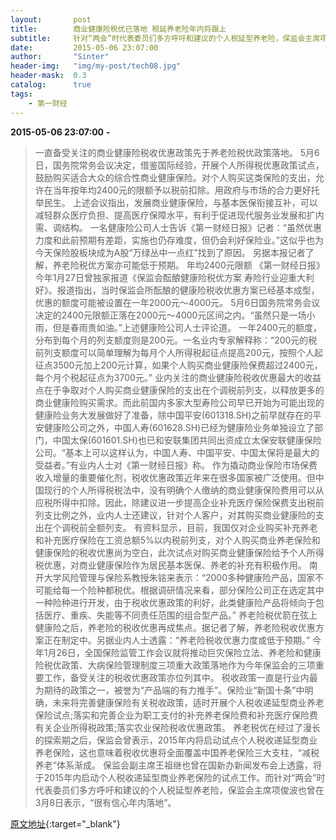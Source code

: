 ```yaml
---
layout:       post
title:        商业健康险税优已落地 税延养老险年内将跟上
subtitle:     针对“两会”时代表委员们多方呼吁和建议的个人税延型养老险，保监会主席项俊波也曾在3月8日表示，“很有信心年内落地”。
date:         2015-05-06 23:07:00
author:       "Sinter"
header-img:   "img/my-post/tech08.jpg"
header-mask:  0.3
catalog:      true
tags:
    - 第一财经
---
```


**2015-05-06 23:07:00**  **-**

> 一直备受关注的商业健康险税收优惠政策先于养老险税优政策落地。
5月6日，国务院常务会议决定，借鉴国际经验，开展个人所得税优惠政策试点，鼓励购买适合大众的综合性商业健康保险。对个人购买这类保险的支出，允许在当年按年均2400元的限额予以税前扣除。用政府与市场的合力更好托举民生。
上述会议指出，发展商业健康保险，与基本医保衔接互补，可以减轻群众医疗负担、提高医疗保障水平，有利于促进现代服务业发展和扩内需、调结构。
一名健康险公司人士告诉《第一财经日报》记者：“虽然优惠力度和此前预期有差距，实施也仍存难度，但仍会利好保险业。”这似乎也为今天保险股板块成为A股“万绿丛中一点红”找到了原因。
另据本报记者了解，养老险税优方案亦可能低于预期。
年均2400元限额
《第一财经日报》今年1月27日曾独家报道《保监会酝酿健康险税优方案 寿险行业迎重大利好》。报道指出，当时保监会所酝酿的健康险税收优惠方案已经基本成型，优惠的额度可能被设置在一年2000元～4000元。
5月6日国务院常务会议决定的2400元限额正落在2000元～4000元区间之内。“虽然只是一场小雨，但是春雨贵如油。”上述健康险公司人士评论道。
一年2400元的额度，分布到每个月的列支额度则是200元。一名业内专家解释称：“200元的税前列支额度可以简单理解为每月个人所得税起征点提高200元，按照个人起征点3500元加上200元计算，如果个人购买商业健康险保费超过2400元，每个月个税起征点为3700元。”
业内关注的商业健康险税收优惠最大的收益点在于争取对个人购买商业健康保险的支出在个调税前列支，以释放更多的商业健康险购买需求。而此前国内多家大型寿险公司早已开始为可能出现的健康险业务大发展做好了准备，除中国平安(601318.SH)之前早就存在的平安健康险公司之外，中国人寿(601628.SH)已经为健康险业务单独设立了部门，中国太保(601601.SH)也已和安联集团共同出资成立太保安联健康保险公司。“基本上可以这样认为，中国人寿、中国平安、中国太保将是最大的受益者。”有业内人士对《第一财经日报》称。
作为撬动商业保险市场保费收入增量的重要催化剂，税收优惠政策近年来在很多国家被广泛使用。但中国现行的个人所得税税法中，没有明确个人缴纳的商业健康保险费用可以从应税所得中扣除。因此，除建议进一步提高企业补充医疗保险保费支出税前列支比例之外，业内人士还建议，针对个人客户，对其购买商业健康险的支出在个调税前全额列支。
有资料显示，目前，我国仅对企业购买补充养老和补充医疗保险在工资总额5%以内税前列支，对个人购买商业养老保险和健康保险的税收优惠尚为空白，此次试点对购买商业健康保险给予个人所得税优惠，对商业健康保险作为居民基本医保、养老的补充有积极作用。
南开大学风险管理与保险系教授朱铭来表示：“2000多种健康险产品，国家不可能给每一个险种都税优。根据调研情况来看，部分保险公司正在选定其中一种险种进行开发，由于税收优惠政策的利好，此类健康险产品将倾向于包括医疗、重疾、失能等不同责任范围的组合型产品。”
养老险税优箭在弦上
健康险之后，养老险的税收优惠再成焦点。据记者了解，养老险税收优惠方案正在制定中。另据业内人士透露：“养老险税收优惠力度或低于预期。”
今年1月26日，全国保险监管工作会议就将推动巨灾保险立法、养老险和健康险税优政策、大病保险管理制度三项重大政策落地作为今年保监会的三项重要工作，备受关注的税收优惠政策亦位列其中。
税收政策一直是行业内最为期待的政策之一，被誉为“产品端的有力推手”。保险业“新国十条”中明确，未来将完善健康保险有关税收政策，适时开展个人税收递延型商业养老保险试点;落实和完善企业为职工支付的补充养老保险费和补充医疗保险费有关企业所得税政策;落实农业保险税收优惠政策。
养老税优在经过了漫长的探索期之后，保监会曾表示，2015年内将启动试点个人税收递延型商业养老保险，这也意味着税收优惠将全面覆盖中国养老保险三大支柱，“减税养老”体系渐成。
保监会副主席王祖继也曾在国新办新闻发布会上透露，将于2015年内启动个人税收递延型商业养老保险的试点工作。而针对“两会”时代表委员们多方呼吁和建议的个人税延型养老险，保监会主席项俊波也曾在3月8日表示，“很有信心年内落地”。


[原文地址](http://www.yicai.com/news/4614732.html){:target="_blank"}


